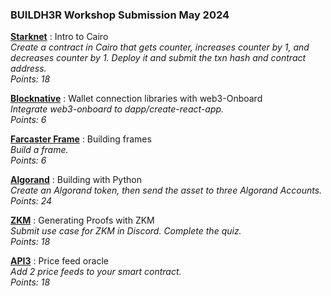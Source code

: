 ### BUILDH3R Workshop Submission May 2024

**[Starknet](Starknet/)** : Intro to Cairo  
*Create a contract in Cairo that gets counter, increases counter by 1, and decreases counter by 1.  Deploy it and submit the txn hash and contract address.*  
*Points: 18*  

**[Blocknative](BlockNative/)** : Wallet connection libraries with web3-Onboard  
*Integrate web3-onboard to dapp/create-react-app.*  
*Points: 6*  

**[Farcaster Frame](<Farcaster Frame/>)** : Building frames  
*Build a frame.*  
*Points: 6*  

**[Algorand](Algorand/)** : Building with Python  
*Create an Algorand token, then send the asset to three Algorand Accounts.*  
*Points: 24*  

**[ZKM](ZKM/)** : Generating Proofs with ZKM  
*Submit use case for ZKM in Discord. Complete the quiz.*  
*Points: 18*  

**[API3](API3)** : Price feed oracle  
*Add 2 price feeds to your smart contract.*  
*Points: 18*  
